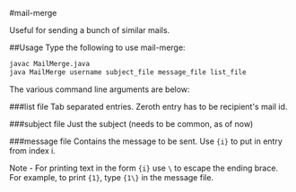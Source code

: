 #mail-merge


Useful for sending a bunch of similar mails.

##Usage
Type the following to use mail-merge:

```bash
javac MailMerge.java
java MailMerge username subject_file message_file list_file
```
The various command line arguments are below:

###list file
Tab separated entries. Zeroth entry has to be recipient's mail id.

###subject file
Just the subject (needs to be common, as of now)

###message file
Contains the message to be sent. Use `{i}` to put in entry from index i.

Note - For printing text in the form `{i}` use `\` to escape the ending brace.
For example, to print `{1}`, type `{1\}` in the message file.
